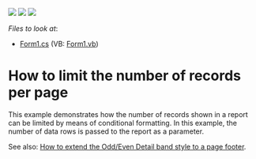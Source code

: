 <!-- default badges list -->
![](https://img.shields.io/endpoint?url=https://codecentral.devexpress.com/api/v1/VersionRange/128601676/10.2.3%2B)
[![](https://img.shields.io/badge/Open_in_DevExpress_Support_Center-FF7200?style=flat-square&logo=DevExpress&logoColor=white)](https://supportcenter.devexpress.com/ticket/details/E937)
[![](https://img.shields.io/badge/📖_How_to_use_DevExpress_Examples-e9f6fc?style=flat-square)](https://docs.devexpress.com/GeneralInformation/403183)
<!-- default badges end -->
<!-- default file list -->
*Files to look at*:

* [Form1.cs](./CS/Form1.cs) (VB: [Form1.vb](./VB/Form1.vb))
<!-- default file list end -->
# How to limit the number of records per page


<p>This example demonstrates how the number of records shown in a report can be limited by means of conditional formatting. In this example, the number of data rows is passed to the report as a parameter.</p><p>See also: <a href="https://www.devexpress.com/Support/Center/p/E263">How to extend the Odd/Even Detail band style to a page footer</a>.</p>

<br/>


